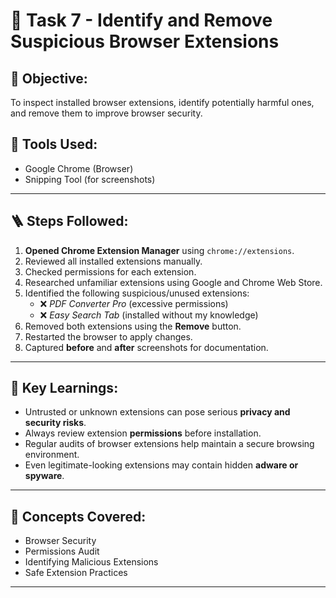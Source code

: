 # 🚨 Task 7 - Identify and Remove Suspicious Browser Extensions

## 🎯 Objective:
To inspect installed browser extensions, identify potentially harmful ones, and remove them to improve browser security.

## 🧰 Tools Used:
- Google Chrome (Browser)
- Snipping Tool (for screenshots)

---

## 🪜 Steps Followed:

1. **Opened Chrome Extension Manager** using `chrome://extensions`.
2. Reviewed all installed extensions manually.
3. Checked permissions for each extension.
4. Researched unfamiliar extensions using Google and Chrome Web Store.
5. Identified the following suspicious/unused extensions:
   - ❌ *PDF Converter Pro* (excessive permissions)
   - ❌ *Easy Search Tab* (installed without my knowledge)
6. Removed both extensions using the **Remove** button.
7. Restarted the browser to apply changes.
8. Captured **before** and **after** screenshots for documentation.

---

## 🔐 Key Learnings:
- Untrusted or unknown extensions can pose serious **privacy and security risks**.
- Always review extension **permissions** before installation.
- Regular audits of browser extensions help maintain a secure browsing environment.
- Even legitimate-looking extensions may contain hidden **adware or spyware**.

---

## 🧠 Concepts Covered:
- Browser Security
- Permissions Audit
- Identifying Malicious Extensions
- Safe Extension Practices

---



